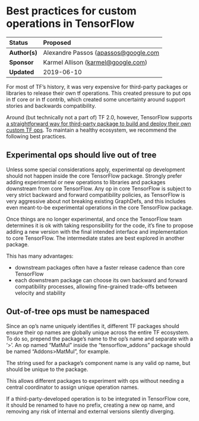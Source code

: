 # Best practices for custom operations in TensorFlow

| Status        | Proposed                                          |
:-------------- |:---------------------------------------------------- |
| **Author(s)** | Alexandre Passos (apassos@google.com |
| **Sponsor** | Karmel Allison (karmel@google.com) |
| **Updated**   | 2019-06-10                                           |

For most of TF’s history, it was very expensive for third-party packages or
libraries to release their own tf operations. This created pressure to put ops
in tf core or in tf contrib, which created some uncertainty around support
stories and backwards compatibility.

Around (but technically not a part of) TF 2.0, however, TensorFlow supports [a
straightforward way for third-party package to build and deploy their own custom
TF ops](https://github.com/tensorflow/custom-op/blob/master/README.md). To
maintain a healthy ecosystem, we recommend the following best practices.

## Experimental ops should live out of tree

Unless some special considerations apply, experimental op development should not
happen inside the core TensorFlow package. Strongly prefer adding experimental
or new operations to libraries and packages downstream from core TensorFlow. Any
op in core TensorFlow is subject to very strict backward and forward
compatibility policies, as TensorFlow is very aggressive about not breaking
existing GraphDefs, and this includes even meant-to-be experimental operations
in the core TensorFlow package.

Once things are no longer experimental, and once the TensorFlow team determines
it is ok with taking responsibility for the code, it’s fine to propose adding a
new version with the final intended interface and implementation to core
TensorFlow. The intermediate states are best explored in another package.

This has many advantages:
 - downstream packages often have a faster release cadence than core TensorFlow
 - each downstream package can choose its own backward and forward compatibility
   processes, allowing fine-grained trade-offs between velocity and stability

## Out-of-tree ops must be namespaced

Since an op’s name uniquely identifies it, different TF packages should ensure
their op names are globally unique across the entire TF ecosystem. To do so,
prepend the package’s name to the op’s name and separate with a ‘>’. An op named
“MatMul” inside the “tensorflow_addons” package should be named “Addons>MatMul”,
for example.

The string used for a package’s component name is any valid op name, but should
be unique to the package.

This allows different packages to experiment with ops without needing a central
coordinator to assign unique operation names.

If a third-party-developed operation is to be integrated in TensorFlow core, it
should be renamed to have no prefix, creating a new op name, and removing any
risk of internal and external versions silently diverging.


